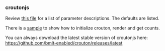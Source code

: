 ### croutonjs

Review [this file](croutonjs/src/js/crouton-core.js#L5) for a list of parameter descriptions.  The defaults are listed.

There is a [sample](https://github.com/bmlt-enabled/crouton/blob/master/croutonjs/dist/sample.html) to show how to initialize crouton, render and get counts.

You can always download the latest stable version of croutonjs here: https://github.com/bmlt-enabled/crouton/releases/latest
